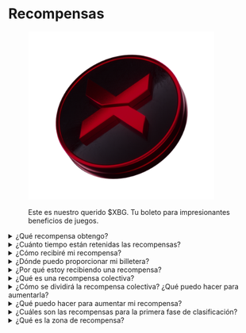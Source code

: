 # Recompensas

<figure><img src="../../.gitbook/assets/XBG_Coin_new.png" alt="" width="375"><figcaption><p>Este es nuestro querido $XBG. Tu boleto para impresionantes beneficios de juegos.</p></figcaption></figure>

<details>

<summary>¿Qué recompensa obtengo?</summary>

Basado en tu total de puntos y los objetivos colectivos alcanzados, recibirás una recompensa individual en tokens $XBG, así como una recompensa colectiva en tokens $XBG. Todas las recompensas están [retenidas](rewards.md#how-long-are-rewards-vested).

![](../../.gitbook/assets/Rewards.png)

</details>

<details>

<summary>¿Cuánto tiempo están retenidas las recompensas?</summary>

Próximamente...

</details>

<details>

<summary>¿Cómo recibiré mi recompensa?</summary>

Al finalizar la fase de clasificación o la temporada, las recompensas se enviarán a la billetera que proporcionaste, según tu clasificación final después de que el concurso haya terminado. Nota: Todas las recompensas están [retenidas](rewards.md#how-long-are-rewards-vested).

</details>

<details>

<summary>¿Dónde puedo proporcionar mi billetera?</summary>

Próximamente...

</details>

<details>

<summary>¿Por qué estoy recibiendo una recompensa?</summary>

Te recompensamos en agradecimiento por tu participación activa y contribución a la expansión de la comunidad de XBorg y por promover nuestro token $XBG.

</details>

<details>

<summary>¿Qué es una recompensa colectiva?</summary>

Una recompensa colectiva es una demostración de nuestro agradecimiento por el esfuerzo colectivo de los participantes, donde las recompensas se incrementan al alcanzar niveles de hitos durante la temporada. Dependiendo de tu clasificación al final de la temporada, recibirás una recompensa adicional del fondo colectivo.

</details>

<details>

<summary>¿Cómo se dividirá la recompensa colectiva? ¿Qué puedo hacer para aumentarla?</summary>

La división de la recompensa colectiva se determina según tu clasificación y puede aumentarse colectivamente al alcanzar hitos colectivos o completar acciones rápidas. Para obtener más información, consulta las [reglas](rules.md).

</details>

<details>

<summary>¿Qué puedo hacer para aumentar mi recompensa?</summary>

La mejor manera de maximizar tu recompensa es a través de la consistencia combinada con la viralidad. Cuanto mayor sea tu alcance, más alto ascenderás en la clasificación.

</details>

<details>

<summary>¿Cuáles son las recompensas para la primera fase de clasificación?</summary>

En la primera fase de clasificación, las recompensas totales suman un máximo de 100k XBG, con una parte vinculada a la finalización exitosa de los objetivos colectivos.

</details>

<details>

<summary>¿Qué es la zona de recompensa?</summary>

Próximamente...

</details>